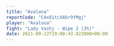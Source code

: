 ```yaml
---
title: "Avalona"
reportCode: "C4x81tcXAbr9YMgj"
player: "Avalona"
fight: "Lady Vashj - Wipe 2 (3%)"
date: 2021-09-22T19:00:43.822000+00:00
---
```

